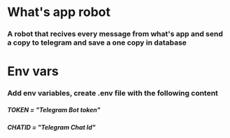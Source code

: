 <h1>What's app robot</h1>

<h3>A robot that recives every message from what's app and send a copy to telegram and save a one copy in database</h3>

<h1>Env vars </h1>

<h3>Add env variables, create .env file with the following content </h3>
<h5>TOKEN = "Telegram Bot token" </h5>
<h5>CHATID = "Telegram Chat Id"</h5>